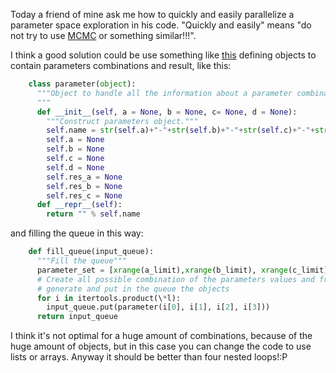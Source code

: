 <!-- 
.. link: 
.. description: 
.. tags: astro/physics, parallel, parameter, PhD, Python, imported
.. date: 2012-05-03
.. title: Parameter space parallel exploration in Python
.. slug: parameter-space-parallel-exploration-in-python
-->

Today a friend of mine ask me how to quickly and easily parallelize a parameter space exploration in his code. "Quickly and easily" means "do not try to use <a href="http://www.brunettoziosi.eu/blog/wordpress/phd-question-3-monte-carlo-markov-chain/" target="_blank" title="PhD question #3: Monte Carlo Markov chain">MCMC</a> or something similar!!!".     

<!-- TEASER_END-->    

I think a good solution could be use something like <a href="http://www.brunettoziosi.eu/blog/wordpress/python-parallel-job-manager/" target="_blank" title="Python parallel job manager">this</a> defining objects to contain parameters combinations and result, like this:    

````python
    class parameter(object):
      """Object to handle all the information about a parameter combination.
      """
      def __init__(self, a = None, b = None, c= None, d = None):
        """Construct parameters object."""
        self.name = str(self.a)+"-"+str(self.b)+"-"+str(self.c)+"-"+str(self.d)
        self.a = None
        self.b = None
        self.c = None
        self.d = None
        self.res_a = None
        self.res_b = None
        self.res_c = None
      def __repr__(self):
        return "" % self.name
````
and filling the queue in this way:

````python
    def fill_queue(input_queue):
      """Fill the queue"""
      parameter_set = [xrange(a_limit),xrange(b_limit), xrange(c_limit), xrange(d_limit)]
      # Create all possible combination of the parameters values and from these 
      # generate and put in the queue the objects
      for i in itertools.product(\*l):
        input_queue.put(parameter(i[0], i[1], i[2], i[3]))
      return input_queue
````
I think it's not optimal for a huge amount of combinations, because of the huge amount of objects, but in this case you can change the code to use lists or arrays. Anyway it should be better than four nested loops!:P
